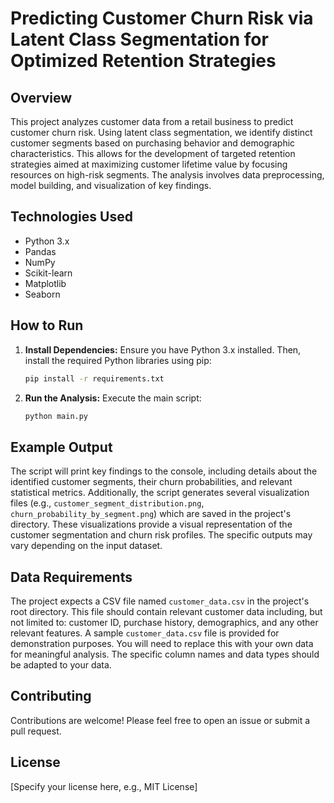 # Predicting Customer Churn Risk via Latent Class Segmentation for Optimized Retention Strategies

## Overview

This project analyzes customer data from a retail business to predict customer churn risk.  Using latent class segmentation, we identify distinct customer segments based on purchasing behavior and demographic characteristics. This allows for the development of targeted retention strategies aimed at maximizing customer lifetime value by focusing resources on high-risk segments. The analysis involves data preprocessing, model building, and visualization of key findings.

## Technologies Used

* Python 3.x
* Pandas
* NumPy
* Scikit-learn
* Matplotlib
* Seaborn

## How to Run

1. **Install Dependencies:**  Ensure you have Python 3.x installed.  Then, install the required Python libraries using pip:

   ```bash
   pip install -r requirements.txt
   ```

2. **Run the Analysis:** Execute the main script:

   ```bash
   python main.py
   ```

## Example Output

The script will print key findings to the console, including details about the identified customer segments, their churn probabilities, and relevant statistical metrics.  Additionally, the script generates several visualization files (e.g., `customer_segment_distribution.png`, `churn_probability_by_segment.png`) which are saved in the project's directory. These visualizations provide a visual representation of the customer segmentation and churn risk profiles.  The specific outputs may vary depending on the input dataset.


## Data Requirements

The project expects a CSV file named `customer_data.csv` in the project's root directory. This file should contain relevant customer data including, but not limited to:  customer ID, purchase history, demographics, and any other relevant features.  A sample `customer_data.csv` file is provided for demonstration purposes.  You will need to replace this with your own data for meaningful analysis.  The specific column names and data types should be adapted to your data.


## Contributing

Contributions are welcome! Please feel free to open an issue or submit a pull request.


## License

[Specify your license here, e.g., MIT License]